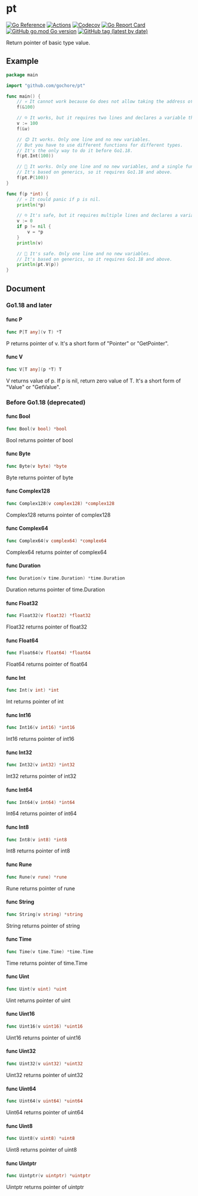 # pt

[![Go Reference](https://pkg.go.dev/badge/github.com/gochore/pt.svg)](https://pkg.go.dev/github.com/gochore/pt)
[![Actions](https://github.com/gochore/pt/actions/workflows/test.yaml/badge.svg)](https://github.com/gochore/pt/actions)
[![Codecov](https://codecov.io/gh/gochore/pt/branch/master/graph/badge.svg)](https://codecov.io/gh/gochore/pt)
[![Go Report Card](https://goreportcard.com/badge/github.com/gochore/pt)](https://goreportcard.com/report/github.com/gochore/pt)
[![GitHub go.mod Go version](https://img.shields.io/github/go-mod/go-version/gochore/pt)](https://github.com/gochore/pt/blob/master/go.mod)
[![GitHub tag (latest by date)](https://img.shields.io/github/v/tag/gochore/pt)](https://github.com/gochore/pt/releases)

Return pointer of basic type value.

## Example

```go
package main

import "github.com/gochore/pt"

func main() {
	// 💀 It cannot work because Go does not allow taking the address of a constant or literal.
	f(&100)

	// ☹️ It works, but it requires two lines and declares a variable that could pollute the namespace.
	v := 100
	f(&v)

	// 😊 It works. Only one line and no new variables.
	// But you have to use different functions for different types.
	// It's the only way to do it before Go1.18.
	f(pt.Int(100))

	// 🤩 It works. Only one line and no new variables, and a single function for all types.
	// It's based on generics, so it requires Go1.18 and above.
	f(pt.P(100))
}

func f(p *int) {
	// 💀 It could panic if p is nil.
	println(*p)

	// ☹️ It's safe, but it requires multiple lines and declares a variable that could pollute the namespace.
	v := 0
	if p != nil {
		v = *p
	}
	println(v)

	// 🤩 It's safe. Only one line and no new variables.
	// It's based on generics, so it requires Go1.18 and above.
	println(pt.V(p))
}
```

## Document

### Go1.18 and later

#### func P

```go
func P[T any](v T) *T
```
P returns pointer of v.
It's a short form of "Pointer" or "GetPointer".

#### func V

```go
func V[T any](p *T) T
```
V returns value of p. If p is nil, return zero value of T.
It's a short form of "Value" or "GetValue".

### Before Go1.18 (deprecated)

#### func Bool

```go
func Bool(v bool) *bool
```
Bool returns pointer of bool

#### func Byte

```go
func Byte(v byte) *byte
```
Byte returns pointer of byte

#### func Complex128

```go
func Complex128(v complex128) *complex128
```
Complex128 returns pointer of complex128

#### func Complex64

```go
func Complex64(v complex64) *complex64
```
Complex64 returns pointer of complex64

#### func Duration

```go
func Duration(v time.Duration) *time.Duration
```
Duration returns pointer of time.Duration

#### func Float32

```go
func Float32(v float32) *float32
```
Float32 returns pointer of float32

#### func Float64

```go
func Float64(v float64) *float64
```
Float64 returns pointer of float64

#### func Int

```go
func Int(v int) *int
```
Int returns pointer of int

#### func Int16

```go
func Int16(v int16) *int16
```
Int16 returns pointer of int16

#### func Int32

```go
func Int32(v int32) *int32
```
Int32 returns pointer of int32

#### func Int64

```go
func Int64(v int64) *int64
```
Int64 returns pointer of int64

#### func Int8

```go
func Int8(v int8) *int8
```
Int8 returns pointer of int8

#### func Rune

```go
func Rune(v rune) *rune
```
Rune returns pointer of rune

#### func String

```go
func String(v string) *string
```
String returns pointer of string

#### func Time

```go
func Time(v time.Time) *time.Time
```
Time returns pointer of time.Time

#### func Uint

```go
func Uint(v uint) *uint
```
Uint returns pointer of uint

#### func Uint16

```go
func Uint16(v uint16) *uint16
```
Uint16 returns pointer of uint16

#### func Uint32

```go
func Uint32(v uint32) *uint32
```
Uint32 returns pointer of uint32

#### func Uint64

```go
func Uint64(v uint64) *uint64
```
Uint64 returns pointer of uint64

#### func Uint8

```go
func Uint8(v uint8) *uint8
```
Uint8 returns pointer of uint8

#### func Uintptr

```go
func Uintptr(v uintptr) *uintptr
```
Uintptr returns pointer of uintptr
